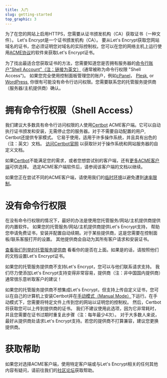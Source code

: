 ```yaml
---
title: 入门
slug: getting-started
top_graphic: 3
---
```


为了在您的网站上启用HTTPS，您需要从证书颁发机构（CA）获取证书（一种文件）。 Let's Encrypt是一个证书颁发机构（CA）。 要从Let's Encrypt获取您网站域名的证书，您必须证明您对域名的实际控制权。您可以在您的网络主机上运行使用[ACME协议](https://ietf-wg-acme.github.io/acme/)的软件来获取Let's Encrypt证书。

为了找出最适合您获取证书的方法，您需要知道您是否拥有服务器的[命令行账户"Shell Account"（注：链接为英文）](https://en.wikipedia.org/wiki/Shell_account) (通常被称为命令行权限 "Shell Access")。 如果您完全使用控制面板管理您的账户，例如[cPanel](https://cpanel.com/)， [Plesk](https://www.plesk.com/), or
[WordPress](https://wordpress.org/), 你很有可能没有命令行访问权限。您需要联系您的托管服务提供商（服务器/主机提供商）确认。

# 拥有命令行权限（Shell Access）

我们建议大多数具有命令行访问权限的人使用[Certbot] ACME客户端。它可以自动执行证书颁发和安装，无需停止您的服务器。对于不需要自动配置的用户, Certbot还提供专家模式。 它易于使用，适用于许多操作系统，并且具有出色的（注：英文）文档。 [访问Certbot官网][Certbot] 以获取针对于操作系统和网站服务器的自定义文档。

如果[Certbot]不能满足您的需求，或者您想尝试别的客户端，还有[更多ACME客户端](/docs/client-options/)可供选择。 选定ACME客户端软件后，请参阅该客户端的文档以继续。

如果您正在尝试不同的ACME客户端，请使用我们的[临时环境](/docs/staging-environment/)以避免遭到[速率限制](/docs/rate-limits/)。


[Certbot]: https://certbot.eff.org/  "Certbot"

# 没有命令行权限

在没有命令行权限的情况下，最好的办法是使用您托管服务/网站/主机提供商提供的内置软件。 如果您的托管服务/网站/主机提供商提供Let's Encrypt支持， 帮助您申请免费证书，安装并配置自动续期。对于某些提供商，这是您需要在控制面板/联系客服打开的设置。 其他提供商会自动为其所有客户请求和安装证书。

[查看我们列举的托管服务提供商](https://community.letsencrypt.org/t/web-hosting-who-support-lets-encrypt/6920)
看看你的是否在上面。如果是的话，请按照他们的文档设置Let's Encrypt证书。

如果您的托管服务提供商不支持Let's Encrypt，您可以与他们联系请求支持。 我们尽力使添加Let's Encrypt支持变得非常容易，提供商（注：非中国国内提供商）通常很乐意听取客户的建议！

如果您的托管服务提供商不想集成Let's Encrypt，但支持上传自定义证书，您可以在自己的计算机上安装Certbot并在[手动模式（Manual Mode）](https://certbot.eff.org/docs/using.html#manual)下运行。在手动模式下，您需要将特定文件上传到您的网站以证明您的控制权。 然后，Certbot将获取您可以上传到提供商的证书。 我们不建议使用此选项，因为它非常耗时，并且您需要在证书过期时重复此步骤（注：每年最少4次）。 对于大多数人来说，最好从提供商处请求Let's Encrypt支持。若您的提供商不打算兼容，建议您更换提供商。


# 获取帮助

如果您对选择ACME客户端，使用特定客户端或与Let's Encrypt相关的任何其他内容有疑问，请前往我们的[社区论坛](https://community.letsencrypt.org/)获取帮助。
